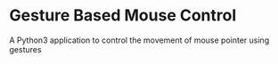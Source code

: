 # Gesture Based Mouse Control
A Python3 application to control the movement of mouse pointer using gestures
